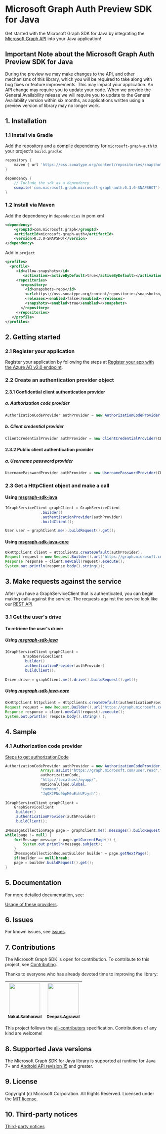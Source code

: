 # Microsoft Graph Auth Preview SDK for Java

Get started with the Microsoft Graph SDK for Java by integrating the [Microsoft Graph API](https://developer.microsoft.com/en-us/graph/get-started/java) into your Java application!

## Important Note about the Microsoft Graph Auth Preview SDK for Java

During the preview we may make changes to the API, and other mechanisms of this library, which you will be required to take along with bug fixes or feature improvements. This may impact your application. An API change may require you to update your code. When we provide the General Availability release we will require you to update to the General Availability version within six months, as applications written using a preview version of library may no longer work.

## 1. Installation

### 1.1 Install via Gradle

Add the repository and a compile dependency for `microsoft-graph-auth` to your project's `build.gradle`:

```gradle
repository {
    maven { url 'https://oss.sonatype.org/content/repositories/snapshots' }
}

dependency {
    // Include the sdk as a dependency
    compile('com.microsoft.graph:microsoft-graph-auth:0.3.0-SNAPSHOT')
}
```

### 1.2 Install via Maven
Add the dependency in `dependencies` in pom.xml
```xml
<dependency>
	<groupId>com.microsoft.graph</groupId>
	<artifactId>microsoft-graph-auth</artifactId>
	<version>0.3.0-SNAPSHOT</version>
</dependency>
```

Add in `project`
```xml
<profiles>
  <profile>
     <id>allow-snapshots</id>
        <activation><activeByDefault>true</activeByDefault></activation>
     <repositories>
       <repository>
         <id>snapshots-repo</id>
         <url>https://oss.sonatype.org/content/repositories/snapshots</url>
         <releases><enabled>false</enabled></releases>
         <snapshots><enabled>true</enabled></snapshots>
       </repository>
     </repositories>
   </profile>
</profiles>

```

## 2. Getting started

### 2.1 Register your application

Register your application by following the steps at [Register your app with the Azure AD v2.0 endpoint](https://developer.microsoft.com/en-us/graph/docs/concepts/auth_register_app_v2).

### 2.2 Create an authentication provider object

#### 2.3.1 Confidential client authentication provider

##### a. Authorization code provider
```java
AuthorizationCodeProvider authProvider = new AuthorizationCodeProvider(CLIENT_ID, SCOPES, AUTHORIZATION_CODE, REDIRECT_URL, NATIONAL_CLOUD, TENANT, CLIENT_SECRET);
```

##### b. Client credential provider
```java
ClientCredentialProvider authProvider = new ClientCredentialProvider(CLIENT_ID, SCOPES, CLIENT_SECRET, TENANT_GUID, NATIONAL_CLOUD);
```
#### 2.3.2 Public client authentication provider
##### a. Username password provider
```java
UsernamePasswordProvider authProvider = new UsernamePasswordProvider(CLIENT_ID, SCOPES, USERNAME, PASSWORD, NATIONAL_CLOUD, TENANT, CLIENT_SECRET);
```
### 2.3 Get a HttpClient object and make a call

#### Using [msgraph-sdk-java](https://github.com/microsoftgraph/msgraph-sdk-java)
```java
IGraphServiceClient graphClient = GraphServiceClient
				.builder()
				.authenticationProvider(authProvider)
				.buildClient();

User user = graphClient.me().buildRequest().get();
```

#### Using [msgraph-sdk-java-core](https://github.com/microsoftgraph/msgraph-sdk-java-core)
```java
OkHttpClient client = HttpClients.createDefault(authProvider);
Request request = new Request.Builder().url("https://graph.microsoft.com/v1.0/me").build();
Response response = client.newCall(request).execute();
System.out.println(response.body().string());
```

## 3. Make requests against the service

After you have a GraphServiceClient that is authenticated, you can begin making calls against the service. The requests against the service look like our [REST API](https://developer.microsoft.com/en-us/graph/docs/concepts/overview).

### 3.1 Get the user's drive

#### To retrieve the user's drive:
##### Using [msgraph-sdk-java](https://github.com/microsoftgraph/msgraph-sdk-java)
```java
IGraphServiceClient graphClient = 
		GraphServiceClient
		.builder()
		.authenticationProvider(authProvider)
		.buildClient();
		
Drive drive = graphClient.me().drive().buildRequest().get();
```

##### Using [msgraph-sdk-java-core](https://github.com/microsoftgraph/msgraph-sdk-java-core)

```java
OkHttpClient httpclient = HttpClients.createDefault(authenticationProvider);
Request request = new Request.Builder().url("https://graph.microsoft.com/v1.0/me/drive").build();
Response response = client.newCall(request).execute();
System.out.println( respose.body().string() );
```

## 4. Sample
### 4.1 Authorization code provider

[Steps to get authorizationCode](https://docs.microsoft.com/en-us/azure/active-directory/develop/v2-oauth2-auth-code-flow#request-an-authorization-code)
```java
AuthorizationCodeProvider authProvider = new AuthorizationCodeProvider("6731de76-14a6-49ae-97bc-6eba6914391e", 
				Arrays.asList("https://graph.microsoft.com/user.read","https://graph.microsoft.com/Mail.ReadWrite"), 
				authorizationCode,
				"http://localhost/myapp/", 
				NationalCloud.Global, 
				"common", 
				"JqQX2PNo9bpM0uEihUPzyrh");
				
IGraphServiceClient graphClient = 
	GraphServiceClient
	.builder()
	.authenticationProvider(authProvider)
	.buildClient();
				
IMessageCollectionPage page = graphClient.me().messages().buildRequest().get();
while(page != null) {
	for(Message message : page.getCurrentPage()) {
		System.out.println(message.subject);
	}
	IMessageCollectionRequestBuilder builder = page.getNextPage();
	if(builder == null)break;
	page = builder.buildRequest().get();
}
```

## 5. Documentation

For more detailed documentation, see:

[Usage of these providers](https://docs.microsoft.com/en-us/azure/active-directory/develop/active-directory-v2-protocols).

## 6. Issues

For known issues, see [issues](https://github.com/microsoftgraph/msgraph-sdk-java-auth/issues).

## 7. Contributions

The Microsoft Graph SDK is open for contribution. To contribute to this project, see [Contributing](https://github.com/microsoftgraph/msgraph-sdk-java/blob/master/CONTRIBUTING.md).

Thanks to everyone who has already devoted time to improving the library:

<!-- ALL-CONTRIBUTORS-LIST:START  -->
<!-- prettier-ignore -->
| [<img src="https://avatars3.githubusercontent.com/u/16473684?v=4" width="100px;"/><br /><sub><b>Nakul Sabharwal</b></sub>](https://developer.microsoft.com/graph)<br />[](#question-NakulSabharwal "Answering Questions") [](https://github.com/microsoftgraph/msgraph-sdk-java/commits?author=NakulSabharwal "Code") [](https://github.com/microsoftgraph/msgraph-sdk-java/wiki "Documentation") [](#review-NakulSabharwal "Reviewed Pull Requests") [](https://github.com/microsoftgraph/msgraph-sdk-java/commits?author=NakulSabharwal "Tests")| [<img src="https://avatars2.githubusercontent.com/u/3197588?v=4" width="100px;"/><br /><sub><b>Deepak Agrawal</b></sub>](https://github.com/deepak2016)<br /> 
| :---: | :---: | 
<!-- ALL-CONTRIBUTORS-LIST:END -->

This project follows the [all-contributors](https://github.com/kentcdodds/all-contributors) specification. Contributions of any kind are welcome!

## 8. Supported Java versions
The Microsoft Graph SDK for Java library is supported at runtime for Java 7+ and [Android API revision 15](http://source.android.com/source/build-numbers.html) and greater.

## 9. License

Copyright (c) Microsoft Corporation. All Rights Reserved. Licensed under the [MIT license](LICENSE).

## 10. Third-party notices

[Third-party notices](THIRD%20PARTY%20NOTICES)
